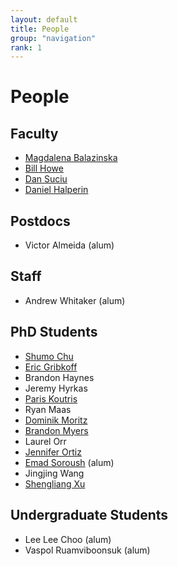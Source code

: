 ```yaml
---
layout: default
title: People
group: "navigation"
rank: 1
---
```


# People

## Faculty

* [Magdalena Balazinska](http://www.cs.washington.edu/homes/magda/)
* [Bill Howe](http://www.cs.washington.edu/homes/billhowe/)
* [Dan Suciu](http://www.cs.washington.edu/homes/suciu/)
* [Daniel Halperin](http://homes.cs.washington.edu/~dhalperi/)

## Postdocs

* Victor Almeida (alum)

## Staff

* Andrew Whitaker (alum)

## PhD Students

* [Shumo Chu](http://homes.cs.washington.edu/~chushumo/)
* [Eric Gribkoff](http://homes.cs.washington.edu/~eagribko/)
* Brandon Haynes
* Jeremy Hyrkas
* [Paris Koutris](http://homes.cs.washington.edu/~pkoutris/)
* Ryan Maas
* [Dominik Moritz](http://homes.cs.washington.edu/~domoritz/)
* [Brandon Myers](http://homes.cs.washington.edu/~bdmyers/)
* Laurel Orr
* [Jennifer Ortiz](http://homes.cs.washington.edu/~jortiz16/)
* [Emad Soroush](http://www.cs.washington.edu/homes/soroush/) (alum)
* Jingjing Wang
* [Shengliang Xu](http://homes.cs.washington.edu/~slxu/)

## Undergraduate Students

* Lee Lee Choo (alum)
* Vaspol Ruamviboonsuk (alum)
